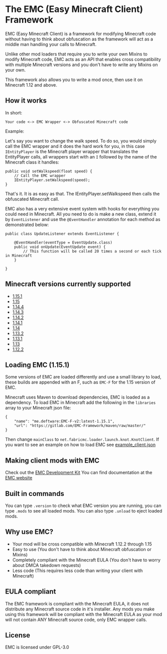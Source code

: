 The EMC (Easy Minecraft Client) Framework
===================

EMC (Easy Minecraft Client) is a framework for modifying Minecraft code without having to think about
obfuscation as the framework will act as a middle man handling your calls to Minecraft.

Unlike other mod loaders that require you to write your own Mixins to modify Minecraft code, EMC acts as an API that enables cross compatibility with multiple Minecraft
versions and you don't have to write any Mixins on your own.

This framework also allows you to write a mod once, then use it on Minecraft 1.12 and above.

How it works
-------------------

In short:

`Your code <-> EMC Wrapper <-> Obfuscated Minecraft code`

Example:

Let's say you want to change the walk speed. To do so, you would simply call the EMC wrapper and it does the hard work for you,
in this case `IEntityPlayer` is the Minecraft player wrapper that translates the EntityPlayer calls,
all wrappers start with an `I` followed by the name of the Minecraft class it handles:

```
public void setWalkspeed(float speed) {
	// Call the EMC wrapper
	IEntityPlayer.setWalkspeed(speed);
}
```

That's it. It is as easy as that. The IEntityPlayer.setWalkspeed then calls the obfuscated Minecraft call.

EMC also has a very extensive event system with hooks for everything you could need in Minecraft.
All you need to do is make a new class, extend it by `EventListener` and use the `@EventHandler` annotation for each method as 
demonstrated below:

```
public class UpdateListener extends EventListener {

    @EventHandler(eventType = EventUpdate.class)
    public void onUpdate(EventUpdate event) {
        // This function will be called 20 times a second or each tick in Minecraft
    }

}
```

Minecraft versions currently supported
-------------------

* [1.15.1](https://gitlab.com/EMC-Framework/EMC/tree/1.15.1)
* [1.15](https://gitlab.com/EMC-Framework/EMC/tree/1.15)
* [1.14.4](https://gitlab.com/EMC-Framework/EMC/tree/1.14.4)
* [1.14.3](https://gitlab.com/EMC-Framework/EMC/tree/1.14.3)
* [1.14.2](https://gitlab.com/EMC-Framework/EMC/tree/1.14.2)
* [1.14.1](https://gitlab.com/EMC-Framework/EMC/tree/1.14.1)
* [1.14](https://gitlab.com/EMC-Framework/EMC/tree/1.14)
* [1.13.2](https://gitlab.com/EMC-Framework/EMC/tree/1.13.2)
* [1.13.1](https://gitlab.com/EMC-Framework/EMC/tree/1.13.1)
* [1.13](https://gitlab.com/EMC-Framework/EMC/tree/1.13)
* [1.12.2](https://gitlab.com/EMC-Framework/EMC/tree/1.12.2)

Loading EMC (1.15.1)
-------------------

Some versions of EMC are loaded differently and use a small library to load, these builds are appended with an F, such as `EMC-F` for the 1.15 version of EMC.

Minecraft uses Maven to download dependencies, EMC is loaded as a dependency. To load EMC in Minecraft add the following in the `libraries` array to your Minecraft json file:

```
{
	"name": "me.deftware:EMC-F-v2:latest-1.15.1",
	"url": "https://gitlab.com/EMC-Framework/maven/raw/master/"
}
```

Then change `mainClass` to `net.fabricmc.loader.launch.knot.KnotClient`. If you want to see an example on how to load EMC see [example_client.json](https://gitlab.com/EMC-Framework/EMC/blob/1.15.1/example_client.json)

Making client mods with EMC 
-------------------

Check out the [EMC Development Kit](https://gitlab.com/EMC-Framework/EDK)
You can find documentation at the [EMC website](https://emc-framework.gitlab.io/)

Built in commands
-------------------

You can type `.version` to check what EMC version you are running, you can type `.mods` to see all loaded mods.
You can also type `.unload` to eject loaded mods.

Why use EMC?
-------------------

* Your mod will be cross compatible with Minecraft 1.12.2 through 1.15
* Easy to use (You don't have to think about Minecraft obfuscation or Mixins)
* Completely compliant with the Minecraft EULA (You don't have to worry about DMCA takedown requests)
* Less code (This requires less code than writing your client with Minecraft)

EULA compliant
-------------------

The EMC framework is compliant with the Minecraft EULA, it does not distribute any Minecraft source code in it's installer.
Any mods you make using this framework will be compliant with the Minecraft EULA as your mod will not contain ANY
Minecraft source code, only EMC wrapper calls.

License
-------------------

EMC is licensed under GPL-3.0
